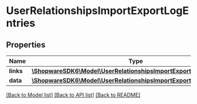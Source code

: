 # UserRelationshipsImportExportLogEntries

## Properties
Name | Type | Description | Notes
------------ | ------------- | ------------- | -------------
**links** | [**\ShopwareSDK6\Model\UserRelationshipsImportExportLogEntriesLinks**](UserRelationshipsImportExportLogEntriesLinks.md) |  | [optional] 
**data** | [**\ShopwareSDK6\Model\UserRelationshipsImportExportLogEntriesData[]**](UserRelationshipsImportExportLogEntriesData.md) |  | [optional] 

[[Back to Model list]](../../README.md#documentation-for-models) [[Back to API list]](../../README.md#documentation-for-api-endpoints) [[Back to README]](../../README.md)

